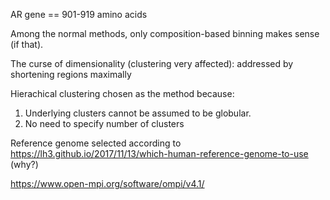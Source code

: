AR gene == 901-919 amino acids

Among the normal methods, only composition-based binning makes sense (if that).

The curse of dimensionality (clustering very affected): addressed by shortening regions maximally

Hierachical clustering chosen as the method because:

1. Underlying clusters cannot be assumed to be globular.
2. No need to specify number of clusters

Reference genome selected according to https://lh3.github.io/2017/11/13/which-human-reference-genome-to-use
(why?)

https://www.open-mpi.org/software/ompi/v4.1/
